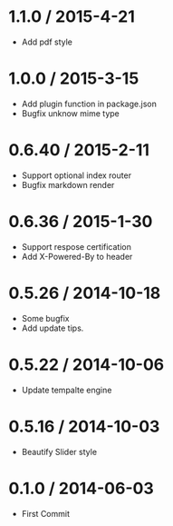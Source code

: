 1.1.0 / 2015-4-21
==================

  * Add pdf style

1.0.0 / 2015-3-15
==================

  * Add plugin function in package.json
  * Bugfix unknow mime type

0.6.40 / 2015-2-11
==================

  * Support optional index router
  * Bugfix markdown render

0.6.36 / 2015-1-30
==================

  * Support respose certification
  * Add X-Powered-By to header

0.5.26 / 2014-10-18
===================

  * Some bugfix
  * Add update tips.

0.5.22 / 2014-10-06
===================

  * Update tempalte engine

0.5.16 / 2014-10-03
===================

  * Beautify Slider style

0.1.0  / 2014-06-03
===================

  * First Commit

